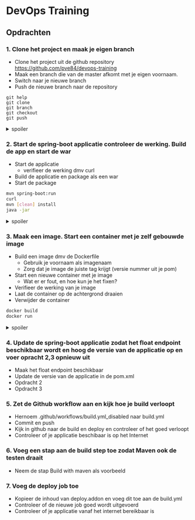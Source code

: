 # DevOps Training

## Opdrachten

### 1. Clone het project en maak je eigen branch

- Clone het project uit de github repository <https://github.com/pve84/devops-training>
- Maak een branch die van de master afkomt met je eigen voornaam.
- Switch naar je nieuwe branch
- Push de nieuwe branch naar de repository

```shell
git help
git clone
git branch
git checkout
git push
```

<details>
  <summary>spoiler</summary>

  ```shell
  git clone https://github.com/pve84/devops-training
  git branch <naam> master
  git checkout <naam>
  git push --set-upstream origin <naam>
  ```

</details>

### 2. Start de spring-boot applicatie controleer de werking. Build de app en start de war

- Start de applicatie
  - verifieer de werking dmv curl
- Build de applicatie en package als een war
- Start de package

```bash
mvn spring-boot:run
curl
mvn [clean] install
java -jar
```

<details>
  <summary>spoiler</summary>

  ```shell
  mvn spring-boot:run
  curl localhost:8080/api/v1/int
  mvn clean install
  java -jar target/api-0.0.2-SNAPSHOT.war
  ```

</details>

### 3. Maak een image. Start een container met je zelf gebouwde image

- Build een image dmv de Dockerfile
  - Gebruik je voornaam als imagenaam
  - Zorg dat je image de juiste tag krijgt (versie nummer uit je pom)
- Start een nieuwe container met je image
  - Wat er er fout, en hoe kun je het fixen?
- Verifieer de werking van je image
- Laat de container op de achtergrond draaien
- Verwijder de container

```bash
docker build
docker run
```

<details>
  <summary>spoiler</summary>

  ```shell
  docker build --tag <naam>:0.0.2-SNAPSHOT .
  docker run <naam>:0.0.2-SNAPSHOT
  docker run -p 8080:8080 <naam>:0.0.2-SNAPSHOT
  curl localhost:8080/api/v1/int
  docker run --name api -d -p 8080:8080 <naam>:0.0.2-SNAPSHOT
  docker rm api
  ```

</details>

### 4. Update de spring-boot applicatie zodat het float endpoint beschikbaar wordt en hoog de versie van de applicatie op en voer opracht 2,3 opnieuw uit

- Maak het float endpoint beschikbaar
- Update de versie van de applicatie in de pom.xml
- Opdracht 2
- Opdracht 3

### 5. Zet de Github workflow aan en kijk hoe je build verloopt

- Hernoem .github/workflows/build.yml_disabled naar build.yml
- Commit en push
- Kijk in github naar de build en deploy en controleer of het goed verloopt
- Controleer of je applicatie beschibaar is op het Internet

### 6. Voeg een stap aan de build step toe zodat Maven ook de testen draait

- Neem de stap Build with maven als voorbeeld

### 7. Voeg de deploy job toe

- Kopieer de inhoud van  deploy.addon en voeg dit toe aan de build.yml
- Controleer of de nieuwe job goed wordt uitgevoerd
- Controleer of je applicatie vanaf het internet bereikbaar is
